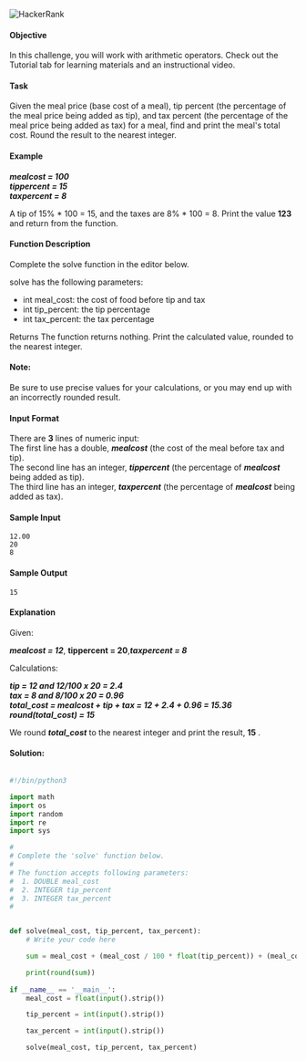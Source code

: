 ![HackerRank](https://hrcdn.net/community-frontend/assets/brand/hr-logo-new-black-green-2f615594d2.svg)

####  Objective
In this challenge, you will work with arithmetic operators. Check out the Tutorial tab for learning materials and an instructional video.

#### Task
Given the meal price (base cost of a meal), tip percent (the percentage of the meal price being added as tip), and tax percent (the percentage of the meal price being added as tax) for a meal, find and print the meal's total cost. Round the result to the nearest integer.

#### Example

***mealcost = 100***   
***tippercent = 15***   
***taxpercent = 8***  

A tip of 15% * 100 = 15, and the taxes are 8% * 100 = 8. Print the value  **123** and return from the function.

#### Function Description
Complete the solve function in the editor below.

solve has the following parameters:

+ int meal_cost: the cost of food before tip and tax 
+ int tip_percent: the tip percentage 
+ int tax_percent: the tax percentage 

Returns The function returns nothing. Print the calculated value, rounded to the nearest integer.

#### Note:
Be sure to use precise values for your calculations, or you may end up with an incorrectly rounded result.

#### Input Format

There are **3** lines of numeric input:  
The first line has a double, ***mealcost*** (the cost of the meal before tax and tip).  
The second line has an integer, ***tippercent*** (the percentage of ***mealcost*** being added as tip).  
The third line has an integer, ***taxpercent*** (the percentage of ***mealcost*** being added as tax).  

#### Sample Input
```
12.00
20
8
```
#### Sample Output
```
15
```
#### Explanation

Given:

***mealcost = 12***, **tippercent = 20**,***taxpercent = 8***   

Calculations:

***tip = 12 and 12/100 x 20 = 2.4  
tax = 8 and 8/100 x 20 = 0.96  
total_cost = mealcost + tip + tax = 12 + 2.4 + 0.96 = 15.36  
round(total_cost) = 15***

We round ***total_cost*** to the nearest integer and print the result, **15** .

#### Solution:

```python

#!/bin/python3

import math
import os
import random
import re
import sys

#
# Complete the 'solve' function below.
#
# The function accepts following parameters:
#  1. DOUBLE meal_cost
#  2. INTEGER tip_percent
#  3. INTEGER tax_percent
#


def solve(meal_cost, tip_percent, tax_percent):
    # Write your code here

    sum = meal_cost + (meal_cost / 100 * float(tip_percent)) + (meal_cost / 100 * float(tax_percent))

    print(round(sum))
    
if __name__ == '__main__':
    meal_cost = float(input().strip())

    tip_percent = int(input().strip())

    tax_percent = int(input().strip())

    solve(meal_cost, tip_percent, tax_percent)
```

